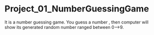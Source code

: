 # Project_01_NumberGuessingGame
It is a number guessing game. You guess a number , then computer will show its generated random number ranged between 0-->9.

